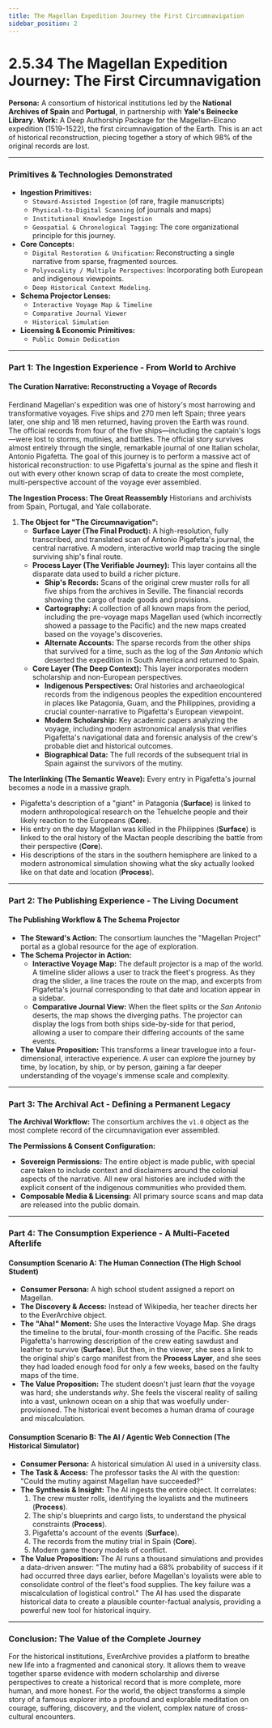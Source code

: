 ```yaml
---
title: The Magellan Expedition Journey the First Circumnavigation
sidebar_position: 2
---
```


# 2.5.34 The Magellan Expedition Journey: The First Circumnavigation

**Persona:** A consortium of historical institutions led by the **National Archives of Spain** and **Portugal**, in partnership with **Yale's Beinecke Library**.
**Work:** A Deep Authorship Package for the Magellan-Elcano expedition (1519-1522), the first circumnavigation of the Earth. This is an act of historical reconstruction, piecing together a story of which 98% of the original records are lost.

---

### **Primitives & Technologies Demonstrated**

*   **Ingestion Primitives:**
    *   `Steward-Assisted Ingestion` (of rare, fragile manuscripts)
    *   `Physical-to-Digital Scanning` (of journals and maps)
    *   `Institutional Knowledge Ingestion`
    *   `Geospatial & Chronological Tagging`: The core organizational principle for this journey.
*   **Core Concepts:**
    *   `Digital Restoration & Unification`: Reconstructing a single narrative from sparse, fragmented sources.
    *   `Polyvocality / Multiple Perspectives`: Incorporating both European and indigenous viewpoints.
    *   `Deep Historical Context Modeling`.
*   **Schema Projector Lenses:**
    *   `Interactive Voyage Map & Timeline`
    *   `Comparative Journal Viewer`
    *   `Historical Simulation`
*   **Licensing & Economic Primitives:**
    *   `Public Domain Dedication`

---

### **Part 1: The Ingestion Experience - From World to Archive**

#### **The Curation Narrative: Reconstructing a Voyage of Records**
Ferdinand Magellan's expedition was one of history's most harrowing and transformative voyages. Five ships and 270 men left Spain; three years later, one ship and 18 men returned, having proven the Earth was round. The official records from four of the five ships—including the captain's logs—were lost to storms, mutinies, and battles. The official story survives almost entirely through the single, remarkable journal of one Italian scholar, Antonio Pigafetta. The goal of this journey is to perform a massive act of historical reconstruction: to use Pigafetta's journal as the spine and flesh it out with every other known scrap of data to create the most complete, multi-perspective account of the voyage ever assembled.

**The Ingestion Process: The Great Reassembly**
Historians and archivists from Spain, Portugal, and Yale collaborate.

1.  **The Object for "The Circumnavigation":**
    *   **Surface Layer (The Final Product):** A high-resolution, fully transcribed, and translated scan of Antonio Pigafetta's journal, the central narrative. A modern, interactive world map tracing the single surviving ship's final route.
    *   **Process Layer (The Verifiable Journey):** This layer contains all the disparate data used to build a richer picture.
        *   **Ship's Records:** Scans of the original crew muster rolls for all five ships from the archives in Seville. The financial records showing the cargo of trade goods and provisions.
        *   **Cartography:** A collection of all known maps from the period, including the pre-voyage maps Magellan used (which incorrectly showed a passage to the Pacific) and the new maps created based on the voyage's discoveries.
        *   **Alternate Accounts:** The sparse records from the other ships that survived for a time, such as the log of the *San Antonio* which deserted the expedition in South America and returned to Spain.
    *   **Core Layer (The Deep Context):** This layer incorporates modern scholarship and non-European perspectives.
        *   **Indigenous Perspectives:** Oral histories and archaeological records from the indigenous peoples the expedition encountered in places like Patagonia, Guam, and the Philippines, providing a crucial counter-narrative to Pigafetta's European viewpoint.
        *   **Modern Scholarship:** Key academic papers analyzing the voyage, including modern astronomical analysis that verifies Pigafetta's navigational data and forensic analysis of the crew's probable diet and historical outcomes.
        *   **Biographical Data:** The full records of the subsequent trial in Spain against the survivors of the mutiny.

**The Interlinking (The Semantic Weave):**
Every entry in Pigafetta's journal becomes a node in a massive graph.
*   Pigafetta's description of a "giant" in Patagonia (**Surface**) is linked to modern anthropological research on the Tehuelche people and their likely reaction to the Europeans (**Core**).
*   His entry on the day Magellan was killed in the Philippines (**Surface**) is linked to the oral history of the Mactan people describing the battle from their perspective (**Core**).
*   His descriptions of the stars in the southern hemisphere are linked to a modern astronomical simulation showing what the sky actually looked like on that date and location (**Process**).

---

### **Part 2: The Publishing Experience - The Living Document**

#### **The Publishing Workflow & The Schema Projector**
*   **The Steward's Action:** The consortium launches the "Magellan Project" portal as a global resource for the age of exploration.
*   **The Schema Projector in Action:**
    *   **Interactive Voyage Map:** The default projector is a map of the world. A timeline slider allows a user to track the fleet's progress. As they drag the slider, a line traces the route on the map, and excerpts from Pigafetta's journal corresponding to that date and location appear in a sidebar.
    *   **Comparative Journal View:** When the fleet splits or the *San Antonio* deserts, the map shows the diverging paths. The projector can display the logs from both ships side-by-side for that period, allowing a user to compare their differing accounts of the same events.
*   **The Value Proposition:** This transforms a linear travelogue into a four-dimensional, interactive experience. A user can explore the journey by time, by location, by ship, or by person, gaining a far deeper understanding of the voyage's immense scale and complexity.

---

### **Part 3: The Archival Act - Defining a Permanent Legacy**

**The Archival Workflow:**
The consortium archives the `v1.0` object as the most complete record of the circumnavigation ever assembled.

**The Permissions & Consent Configuration:**
*   **Sovereign Permissions:** The entire object is made public, with special care taken to include context and disclaimers around the colonial aspects of the narrative. All new oral histories are included with the explicit consent of the indigenous communities who provided them.
*   **Composable Media & Licensing:** All primary source scans and map data are released into the public domain.

---

### **Part 4: The Consumption Experience - A Multi-Faceted Afterlife**

#### **Consumption Scenario A: The Human Connection (The High School Student)**
*   **Consumer Persona:** A high school student assigned a report on Magellan.
*   **The Discovery & Access:** Instead of Wikipedia, her teacher directs her to the EverArchive object.
*   **The "Aha!" Moment:** She uses the Interactive Voyage Map. She drags the timeline to the brutal, four-month crossing of the Pacific. She reads Pigafetta's harrowing description of the crew eating sawdust and leather to survive (**Surface**). But then, in the viewer, she sees a link to the original ship's cargo manifest from the **Process Layer**, and she sees they had loaded enough food for only a few weeks, based on the faulty maps of the time.
*   **The Value Proposition:** The student doesn't just learn *that* the voyage was hard; she understands *why*. She feels the visceral reality of sailing into a vast, unknown ocean on a ship that was woefully under-provisioned. The historical event becomes a human drama of courage and miscalculation.

#### **Consumption Scenario B: The AI / Agentic Web Connection (The Historical Simulator)**
*   **Consumer Persona:** A historical simulation AI used in a university class.
*   **The Task & Access:** The professor tasks the AI with the question: "Could the mutiny against Magellan have succeeded?"
*   **The Synthesis & Insight:** The AI ingests the entire object. It correlates:
    1.  The crew muster rolls, identifying the loyalists and the mutineers (**Process**).
    2.  The ship's blueprints and cargo lists, to understand the physical constraints (**Process**).
    3.  Pigafetta's account of the events (**Surface**).
    4.  The records from the mutiny trial in Spain (**Core**).
    5.  Modern game theory models of conflict.
*   **The Value Proposition:** The AI runs a thousand simulations and provides a data-driven answer: "The mutiny had a 68% probability of success if it had occurred three days earlier, before Magellan's loyalists were able to consolidate control of the fleet's food supplies. The key failure was a miscalculation of logistical control." The AI has used the disparate historical data to create a plausible counter-factual analysis, providing a powerful new tool for historical inquiry.

---

### **Conclusion: The Value of the Complete Journey**
For the historical institutions, EverArchive provides a platform to breathe new life into a fragmented and canonical story. It allows them to weave together sparse evidence with modern scholarship and diverse perspectives to create a historical record that is more complete, more human, and more honest. For the world, the object transforms a simple story of a famous explorer into a profound and explorable meditation on courage, suffering, discovery, and the violent, complex nature of cross-cultural encounters.